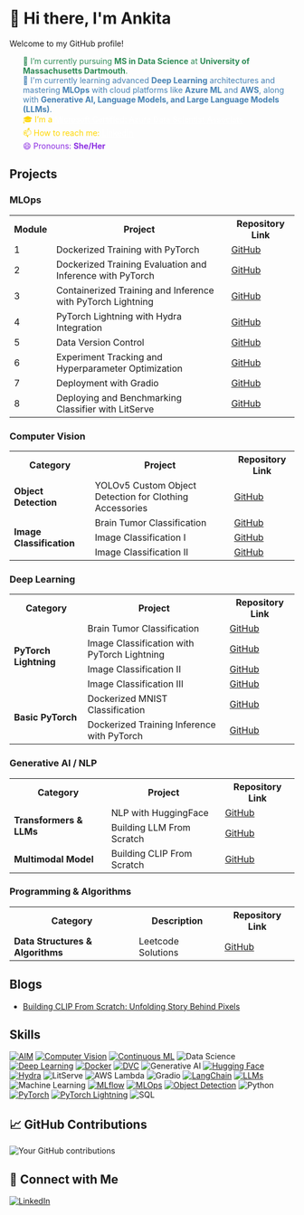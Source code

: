 
# 👋 Hi there, I'm Ankita

Welcome to my GitHub profile!


<html>
<ul style="list-style-type: none;">
    <li style="color: #2E8B57;">🔭 I’m currently pursuing <strong>MS in Data Science</strong> at <strong>University of Massachusetts Dartmouth</strong>.</li>
    <li style="color: #4682B4;">🌱 I'm currently learning advanced <strong>Deep Learning</strong> architectures and mastering <strong>MLOps</strong> with cloud platforms like <strong>Azure ML</strong> and <strong>AWS</strong>, along with <strong>Generative AI, Language Models, and Large Language Models (LLMs)</strong>.</li>
    <li style="color: #FFD700;">🎓 I’m a <a href="https://learn.microsoft.com/api/credentials/share/en-us/ANKITAMUNGALPARA-0103/92D5DC7947B76E29?sharingId=5D1BD78496D5FA0B" style="color: #FFFFFF;">Microsoft Certified: Azure Data Scientist Associate</a></li>
    <li style="color: #FFD700;">📫 How to reach me: <a href="https://www.linkedin.com/in/ankita-mungalpara/" style="color: #FFFFFF;">LinkedIn</a></li>
    <li style="color: #8A2BE2;">😄 Pronouns: <strong>She/Her</strong></li>
</ul>
</html>


<!--I'm a [your role/profession] passionate about [your interests/specialties]. 

## 🚀 About Me
- 🔭 I'm currently working on [current project or focus]
- 🌱 I'm currently learning [technologies or skills you're learning]
- 👯 I'm looking to collaborate on [types of projects you're interested in]
- 💬 Ask me about [topics you're knowledgeable about]
- 📫 How to reach me: [your preferred contact method]
- 😄 Pronouns: [your pronouns]
- ⚡ Fun fact: [an interesting fact about you]

-->



<!--
## Data Science & ML Tools
- **Configuration Management**
  - Projects using Hydra:
    - [Dog Breed Classification](https://github.com/AnkitaMungalpara/DogBreed_Classification_pyTorch_Lightning_Hydra_Integration)
    - [HyperParameter Tuning](https://github.com/AnkitaMungalpara/HyperParameterTuning-ExperimentTracking)
    - [CatDog Classification](https://github.com/AnkitaMungalpara/CatDog-Classification-with-PyTorch-Lightning-Hydra-and-DataVersionControl)


## MLOps  
- **Docker & CI/CD**
  - [Dockerized Training Evaluation Inference with PyTorch](https://github.com/AnkitaMungalpara/Dockerized-training-evaluation-inference-with-PyTorch)  
  - [Deep Learning Classification Training](https://github.com/AnkitaMungalpara/Dog-Breed-Classification-Training-Inference-with-PyTorch-Lightning)
  - [Deep Learning Classification with Hydra Intigration](https://github.com/AnkitaMungalpara/DogBreed_Classification_pyTorch_Lightning_Hydra_Integration)  

- **Experiment Tracking & Model Management**  
  - [Hyperparameter Optimization and Experminet Tracking](https://github.com/AnkitaMungalpara/HyperParameterTuning-ExperimentTracking)
    
      ![Hydra](https://img.shields.io/badge/-Hydra-4B8BBE?style=flat)
      ![AIM](https://img.shields.io/badge/-AIM-FF6F00?style=flat)
      ![DVC](https://img.shields.io/badge/-DVC-13ADC7?style=flat)
      ![MLflow](https://img.shields.io/badge/-MLflow-0194E2?style=flat&logo=mlflow&logoColor=white)
      ![CML](https://img.shields.io/badge/-CML-13ADC7?style=flat)  

-->

## Projects 
### MLOps  


<table>
  <tr>
    <th>Module</th>
    <th>Project</th>
    <th>Repository Link</th>
  </tr>
  <tr>
    <td>1</td>
    <td>Dockerized Training with PyTorch</td>
    <td><a href="https://github.com/AnkitaMungalpara/dockerized-mnist-classification-pytorch/">GitHub</a></td>
  </tr>
  <tr>
    <td>2</td>
    <td>Dockerized Training Evaluation and Inference with PyTorch</td>
    <td><a href="https://github.com/AnkitaMungalpara/Dockerized-training-evaluation-inference-with-PyTorch/">GitHub</a></td>
  </tr>
  <tr>
    <td>3</td>
    <td>Containerized Training and Inference with PyTorch Lightning</td>
    <td><a href="https://github.com/AnkitaMungalpara/Dog-Breed-Classification-Training-Inference-with-PyTorch-Lightning/">GitHub</a></td>
  </tr>
  <tr>
    <td>4</td>
    <td>PyTorch Lightning with Hydra Integration</td>
    <td><a href="https://github.com/AnkitaMungalpara/DogBreed_Classification_pyTorch_Lightning_Hydra_Integration/">GitHub</a></td>
  </tr>
  <tr>
    <td>5</td>
    <td>Data Version Control</td>
    <td><a href="https://github.com/AnkitaMungalpara/CatDog-Classification-with-PyTorch-Lightning-Hydra-and-DataVersionControl/tree/2f19be524bf3a8d67eae77d8b62b6f562d1aaefe">GitHub</a></td>
  </tr>
  <tr>
    <td>6</td>
    <td>Experiment Tracking and Hyperparameter Optimization</td>
    <td><a href="https://github.com/AnkitaMungalpara/HyperParameterTuning-ExperimentTracking/tree/7be961e0cfb337bb4ac781e7bcb936671201945d">GitHub</a></td>
  </tr>
  
  <tr>
    <td>7</td>
    <td>Deployment with Gradio</td>
    <td><a href="https://github.com/AnkitaMungalpara/DeepLearning-Classification-with-PyTorch-Lightning-Hydra-and-DataVersionControl/tree/c627e868dd79e708f1debf88427a974d4ddc7cea">GitHub</a></td>
  </tr>
  
  <tr>
    <td>8</td>
    <td>Deploying and Benchmarking Classifier with LitServe</td>
    <td><a href="https://github.com/AnkitaMungalpara/AWS-Deployment-with-LitServe-MLOps/tree/0428ea2d7b15ed81a77f09bd4864037db4943370">GitHub</a></td>
  </tr>
  
</table>


### Computer Vision  

<table>
  <tr>
    <th>Category</th>
    <th>Project</th>
<!--     <th>Technological Stack</th> -->
    <th>Repository Link</th>
  </tr>
  <tr>
    <td rowspan="2"><b>Object Detection</b></td>
    <td>YOLOv5 Custom Object Detection for Clothing Accessories</td>
<!--     <td>
      <img src="https://img.shields.io/badge/-Label_Studio-000000?style=flat">
      <img src="https://img.shields.io/badge/-OpenCV-5C3EE8?style=flat&logo=opencv&logoColor=white">
      <img src="https://img.shields.io/badge/-Python3-3776AB?style=flat&logo=python&logoColor=white">
      <img src="https://img.shields.io/badge/-PyTorch-EE4C2C?style=flat&logo=pytorch&logoColor=white">
      <img src="https://img.shields.io/badge/-YOLOv5-00FFFF?style=flat">
    </td> -->
    <td><a href="https://github.com/AnkitaMungalpara/YOLOv5-Custom-Object-Detection">GitHub</a></td>
  </tr>
  <tr>
<!--     <td colspan="3"></td> -->
  </tr>
  <tr>
    <td rowspan="3"><b>Image Classification</b></td>
    <td>Brain Tumor Classification</td>
<!--     <td>-</td> -->
    <td><a href="https://github.com/AnkitaMungalpara/Brain-Tumor-Classification-with-PyTorch-Lightning-Docker-Compose">GitHub</a></td>
  </tr>
  <tr>
    <td>Image Classification I</td>
<!--     <td>-</td> -->
    <td><a href="https://github.com/AnkitaMungalpara/CatDog-Classification-with-PyTorch-Lightning-Hydra-and-DataVersionControl">GitHub</a></td>
  </tr>
  <tr>
    <td>Image Classification II</td>
<!--     <td>-</td> -->
    <td><a href="https://github.com/AnkitaMungalpara/DogBreed_Classification_pyTorch_Lightning_Hydra_Integration">GitHub</a></td>
  </tr>
</table>


### Deep Learning  

<table>
  <tr>
    <th>Category</th>
    <th>Project</th>
<!--     <th>Technological Stack</th> -->
    <th>Repository Link</th>
  </tr>
  
  <!-- PyTorch Lightning Section -->
  <tr>
    <td rowspan="4"><b>PyTorch Lightning</b></td>
    <td>Brain Tumor Classification</td>
<!--     <td>-</td> -->
    <td><a href="https://github.com/AnkitaMungalpara/Brain-Tumor-Classification-with-PyTorch-Lightning-Docker-Compose">GitHub</a></td>
  </tr>
  <tr>
    <td>Image Classification with PyTorch Lightning</td>
<!--     <td>
      <img src="https://img.shields.io/badge/-Docker-2496ED?style=flat&logo=docker&logoColor=white">
      <img src="https://img.shields.io/badge/-CI/CD-2088FF?style=flat&logo=github-actions&logoColor=white">
      <img src="https://img.shields.io/badge/-Python3-3776AB?style=flat&logo=python&logoColor=white">
      <img src="https://img.shields.io/badge/-Hydra-4B8BBE?style=flat">
      <img src="https://img.shields.io/badge/-PyTorch_Lightning-792EE5?style=flat&logo=pytorch&logoColor=white">
    </td> -->
    <td><a href="https://github.com/AnkitaMungalpara/DogBreed_Classification_pyTorch_Lightning_Hydra_Integration">GitHub</a></td>
  </tr>
  <tr>
    <td>Image Classification II</td>
<!--     <td>-</td> -->
    <td><a href="https://github.com/AnkitaMungalpara/CatDog-Classification-with-PyTorch-Lightning-Hydra-and-DataVersionControl">GitHub</a></td>
  </tr>
  <tr>
    <td>Image Classification III</td>
<!--     <td>-</td> -->
    <td><a href="https://github.com/AnkitaMungalpara/Dog-Breed-Classification-Training-Inference-with-PyTorch-Lightning">GitHub</a></td>
  </tr>

  <!-- Basic PyTorch Section -->
  <tr>
    <td rowspan="2"><b>Basic PyTorch</b></td>
    <td>Dockerized MNIST Classification</td>
<!--     <td>
      <img src="https://img.shields.io/badge/-CNN-FF6F00?style=flat">
      <img src="https://img.shields.io/badge/-Docker-2496ED?style=flat&logo=docker&logoColor=white">
      <img src="https://img.shields.io/badge/-MNIST-000000?style=flat">
      <img src="https://img.shields.io/badge/-PyTorch-EE4C2C?style=flat&logo=pytorch&logoColor=white">
      <img src="https://img.shields.io/badge/-Python3-3776AB?style=flat&logo=python&logoColor=white">
      <img src="https://img.shields.io/badge/-TorchVision-EE4C2C?style=flat">
    </td> -->
    <td><a href="https://github.com/AnkitaMungalpara/dockerized-mnist-classification-pytorch">GitHub</a></td>
  </tr>
  <tr>
    <td>Dockerized Training Inference with PyTorch</td>
<!--     <td>-</td> -->
    <td><a href="https://github.com/AnkitaMungalpara/Dockerized-training-evaluation-inference-with-PyTorch">GitHub</a></td>
  </tr>
</table>

### Generative AI / NLP  

<table>
  <tr>
    <th>Category</th>
    <th>Project</th>
<!--     <th>Technological Stack</th> -->
    <th>Repository Link</th>
  </tr>
  
  <!-- Transformers & LLMs Section -->
  <tr>
    <td rowspan="2"><b>Transformers & LLMs</b></td>
    <td>NLP with HuggingFace</td>
<!--     <td>
      <img src="https://img.shields.io/badge/-HuggingFace-FFB30F?style=flat">
      <img src="https://img.shields.io/badge/-NLP-4B8BBE?style=flat">
      <img src="https://img.shields.io/badge/-Python3-3776AB?style=flat&logo=python&logoColor=white">
      <img src="https://img.shields.io/badge/-PyTorch-EE4C2C?style=flat&logo=pytorch&logoColor=white">
      <img src="https://img.shields.io/badge/-TensorFlow-FF6F00?style=flat&logo=tensorflow&logoColor=white">
    </td> -->
    <td><a href="https://github.com/AnkitaMungalpara/HuggingFace-NLP">GitHub</a></td>
  </tr>
  <tr>
    <td>Building LLM From Scratch</td>
<!--     <td>
      <img src="https://img.shields.io/badge/-Generative_AI-FF6F00?style=flat">
      <img src="https://img.shields.io/badge/-LLM-FFB30F?style=flat">
      <img src="https://img.shields.io/badge/-Python3-3776AB?style=flat&logo=python&logoColor=white">
      <img src="https://img.shields.io/badge/-PyTorch-EE4C2C?style=flat&logo=pytorch&logoColor=white">
    </td> -->
    <td><a href="https://github.com/AnkitaMungalpara/Building-LLM-From-Scratch">GitHub</a></td>
  </tr>

  <!-- Multimodal Models Section -->
  <tr>
    <td><b>Multimodal Model</b></td>
    <td>Building CLIP From Scratch</td>
<!--     <td>
      <img src="https://img.shields.io/badge/-Multimodal_AI-4B8BBE?style=flat">
      <img src="https://img.shields.io/badge/-CLIP-13ADC7?style=flat">
      <img src="https://img.shields.io/badge/-PyTorch-EE4C2C?style=flat&logo=pytorch&logoColor=white">
      <img src="https://img.shields.io/badge/-Python3-3776AB?style=flat&logo=python&logoColor=white">
    </td> -->
    <td><a href="https://github.com/AnkitaMungalpara/Building-CLIP-From-Scratch/tree/0555e70ef5fce1ec5930d7d74c14c898780f0092">GitHub</a></td>
  </tr>
</table>

### Programming & Algorithms

<table>
  <tr>
    <th>Category</th>
    <th>Description</th>
<!--     <th>Technological Stack</th> -->
    <th>Repository Link</th>
  </tr>

  <!-- Data Structures & Algorithms Section -->
  <tr>
    <td><b>Data Structures & Algorithms</b></td>
    <td>Leetcode Solutions</td>
<!--     <td>
      <img src="https://img.shields.io/badge/-Array-2496ED?style=flat">
      <img src="https://img.shields.io/badge/-Binary_Search-FF6F00?style=flat">
      <img src="https://img.shields.io/badge/-Linked_List-4B8BBE?style=flat">
      <img src="https://img.shields.io/badge/-Stack-FF6F00?style=flat">
      <img src="https://img.shields.io/badge/-String-EE4C2C?style=flat">
      <img src="https://img.shields.io/badge/-HashMap-13ADC7?style=flat">
      <img src="https://img.shields.io/badge/-Python3-3776AB?style=flat&logo=python&logoColor=white">
    </td> -->
    <td><a href="https://github.com/AnkitaMungalpara/Leetcode-Solutions">GitHub</a></td>
  </tr>
</table>


## Blogs

- [Building CLIP From Scratch: Unfolding Story Behind Pixels](https://medium.com/@mungalpara.ankita/building-clip-from-scratch-unfolding-story-behind-pixels-38f1e9fd5e0d)


## Skills
[![AIM](https://img.shields.io/badge/-AIM-FF6F61?style=flat&logo=aim&logoColor=white)](https://github.com/AnkitaMungalpara/HyperParameterTuning-ExperimentTracking/)
[![Computer Vision](https://img.shields.io/badge/-Computer%20Vision-5C3EE8?style=flat&logo=opencv&logoColor=white)](https://github.com/AnkitaMungalpara/YOLOv5-Custom-Object-Detection)
[![Continuous ML](https://img.shields.io/badge/-Continuous%20ML-5A9E6F?style=flat&logo=gitlab&logoColor=white)](https://github.com/AnkitaMungalpara/HyperParameterTuning-ExperimentTracking/)
![Data Science](https://img.shields.io/badge/-Data%20Science-3498DB?style=flat&logo=anaconda&logoColor=white)
[![Deep Learning](https://img.shields.io/badge/-Deep%20Learning-FF6F00?style=flat&logo=tensorflow&logoColor=white)](https://github.com/AnkitaMungalpara/PyTorch-DeepLearning)
[![Docker](https://img.shields.io/badge/-Docker-2496ED?style=flat&logo=docker&logoColor=white)](https://github.com/AnkitaMungalpara/dockerized-mnist-classification-pytorch)
[![DVC](https://img.shields.io/badge/-DVC-13ADC7?style=flat&logo=dvc&logoColor=white)](https://github.com/AnkitaMungalpara/CatDog-Classification-with-PyTorch-Lightning-Hydra-and-DataVersionControl/)
![Generative AI](https://img.shields.io/badge/-Generative%20AI-FF5733?style=flat&logo=openai&logoColor=white)
[![Hugging Face](https://img.shields.io/badge/-Hugging%20Face-FFD21E?style=flat&logo=huggingface&logoColor=black)](https://github.com/AnkitaMungalpara/HuggingFace-NLP)
[![Hydra](https://img.shields.io/badge/-Hydra-0092CC?style=flat&logo=python&logoColor=white)](https://github.com/AnkitaMungalpara/CatDog-Classification-with-PyTorch-Lightning-Hydra-and-DataVersionControl/)
![LitServe](https://img.shields.io/badge/-LitServe-FF6347?style=flat&logo=lightning&logoColor=white)
![AWS Lambda](https://img.shields.io/badge/-AWS%20Lambda-FF9900?style=flat&logo=amazon-aws&logoColor=white)
![Gradio](https://img.shields.io/badge/-Gradio-3E8EFB?style=flat&logo=gradio&logoColor=white)
[![LangChain](https://img.shields.io/badge/-LangChain-121011?style=flat&logo=chain&logoColor=white)](https://github.com/AnkitaMungalpara/LangChain-AI)
[![LLMs](https://img.shields.io/badge/-LLMs-000000?style=flat&logo=openai&logoColor=white)](https://github.com/AnkitaMungalpara/Building-LLM-From-Scratch)
![Machine Learning](https://img.shields.io/badge/-Machine%20Learning-01D277?style=flat&logo=machine-learning&logoColor=white)
[![MLflow](https://img.shields.io/badge/-MLflow-0194E2?style=flat&logo=mlflow&logoColor=white)](https://github.com/AnkitaMungalpara/HyperParameterTuning-ExperimentTracking/)
[![MLOps](https://img.shields.io/badge/-MLOps-FF6F61?style=flat&logo=kubernetes&logoColor=white)](https://github.com/AnkitaMungalpara/Dockerized-training-evaluation-inference-with-PyTorch)
[![Object Detection](https://img.shields.io/badge/-Object%20Detection-34495E?style=flat&logo=opencv&logoColor=white)](https://github.com/AnkitaMungalpara/YOLOv5-Custom-Object-Detection)
![Python](https://img.shields.io/badge/-Python-3776AB?style=flat&logo=python&logoColor=white)
[![PyTorch](https://img.shields.io/badge/-PyTorch-EE4C2C?style=flat&logo=pytorch&logoColor=white)](https://github.com/AnkitaMungalpara/PyTorch-DeepLearning)
[![PyTorch Lightning](https://img.shields.io/badge/PyTorch--Lightning-792EE5?style=flat&logo=lightning&logoColor=white)](https://github.com/AnkitaMungalpara/Dog-Breed-Classification-Training-Inference-with-PyTorch-Lightning)
![SQL](https://img.shields.io/badge/-SQL-4479A1?style=flat&logo=mysql&logoColor=white)


## 📈 GitHub Contributions
![Your GitHub contributions](https://github-readme-streak-stats.herokuapp.com/?user=AnkitaMungalpara&theme=tokyonight)


## 🤝 Connect with Me
[![LinkedIn](https://img.shields.io/badge/-LinkedIn-blue?style=flat-square&logo=LinkedIn&logoColor=white)](https://www.linkedin.com/in/ankita-mungalpara/)



<!--

Add or remove skills as needed 

## 🌟 Top Repositories
[![YOLOv5-Custom-Object-Detection](https://github-readme-stats.vercel.app/api/pin/?username=AnkitaMungalpara&repo=yolov5-custom-object-detection)](https://github.com/AnkitaMungalpara/YOLOv5-Custom-Object-Detection)
[![HuggingFace-NLP](https://github-readme-stats.vercel.app/api/pin/?username=AnkitaMungalpara&repo=huggingface-nlp)](https://github.com/AnkitaMungalpara/HuggingFace-NLP)
[![PyTorch-DeepLearning](https://github-readme-stats.vercel.app/api/pin/?username=AnkitaMungalpara&repo=pytorch-deeplearning)](https://github.com/AnkitaMungalpara/PyTorch-DeepLearning)
[![Leetcode-Solutions](https://github-readme-stats.vercel.app/api/pin/?username=AnkitaMungalpara&repo=leetcode-solutions)](https://github.com/AnkitaMungalpara/Leetcode-Solutions)
[![Building-LLM-From-Scratch](https://github-readme-stats.vercel.app/api/pin/?username=AnkitaMungalpara&repo=building-llm-from-scratch)](https://github.com/AnkitaMungalpara/Building-LLM-From-Scratch)
[![LangChain-AI](https://github-readme-stats.vercel.app/api/pin/?username=AnkitaMungalpara&repo=langchain-ai)](https://github.com/AnkitaMungalpara/LangChain-AI)


## 🏆 GitHub Trophies
![](https://github-profile-trophy.vercel.app/?username=AnkitaMungalpara&theme=radical&no-frame=false&no-bg=true&margin-w=4)

## 📊 GitHub Stats
![Your GitHub stats](https://github-readme-stats.vercel.app/api?username=AnkitaMungalpara&show_icons=true&theme=radical)

[![Twitter](https://img.shields.io/badge/-Twitter-blue?style=flat-square&logo=Twitter&logoColor=white)](https://twitter.com/yourusername)
[![Personal Website](https://img.shields.io/badge/-Website-green?style=flat-square&logo=Safari&logoColor=white)](https://yourwebsite.com)

---

⭐️ From [AnkitaMungalpara](https://github.com/AnkitaMungalpara)

 ## 🚀 About Me
I'm a [Your Profession/Role] passionate about [Your Interests]. I love to [What You Love Doing] and am always looking to learn and grow in the tech world.

## Hi there 👋

**AnkitaMungalpara/AnkitaMungalpara** is a ✨ _special_ ✨ repository because its `README.md` (this file) appears on your GitHub profile.

Here are some ideas to get you started:

- 🔭 I’m currently working on ...
- 🌱 I’m currently learning ...
- 👯 I’m looking to collaborate on ...
- 🤔 I’m looking for help with ...
- 💬 Ask me about ...
- 📫 How to reach me: ...
- 😄 Pronouns: ...
- ⚡ Fun fact: ...

- 🔭 I’m currently pursuing **MS in Data Science** at **University of Massachusetts Dartmouth**.
  
- 🌱 I’m currently learning advanced **Deep Learning** architectures and mastering **MLOps** with cloud platforms like **Azure ML** and **AWS SageMaker**.

- 📫 How to reach me: [![LinkedIn](https://img.shields.io/badge/-LinkedIn-blue?style=flat-square&logo=LinkedIn&logoColor=white)](https://www.linkedin.com/in/ankita-mungalpara/)

- 😄 Pronouns: She/Her

- 👯 I’m looking to collaborate on **research** projects, particularly in **Generative AI**, **NLP**, and **Computer Vision**, leveraging cloud-based infrastructures.

- 🤔 I’m looking for help with integrating **LLMOps** frameworks for more scalable and efficient **machine learning** solutions.

- 💬 Ask me about **large language models**, **end-to-end data science pipelines**, or my work on **synthetic aperture radar** for forest height estimation.

- ⚡ Fun fact: I’ve worked on projects ranging from predicting forest heights with **ISRO** to analyzing NYC traffic patterns with **Azure Databricks**—and I still manage to find time to experiment with **deep learning models** in my spare time!

-->
